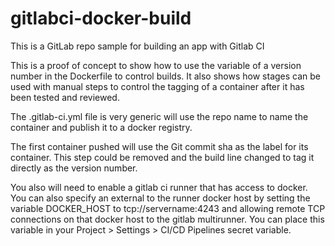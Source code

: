 # gitlabci-docker-build
This is a GitLab repo sample for building an app with Gitlab CI 

This is a proof of concept to show how to use the variable of a version number in the Dockerfile to control builds. It also shows how stages can be used with manual steps to control the tagging of a container after it has been tested and reviewed.

The .gitlab-ci.yml file is very generic will use the repo name to name the container and publish it to a docker registry.

The first container pushed will use the Git commit sha as the label for its container. This step could be removed and the build line changed to tag it directly as the version number. 

You also will need to enable a gitlab ci runner that has access to docker. You can also specify an external to the runner docker host by setting the variable DOCKER_HOST to tcp://servername:4243 and allowing remote TCP connections on that docker host to the gitlab multirunner. You can place this variable in your Project > Settings > CI/CD Pipelines secret variable.

